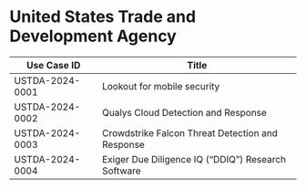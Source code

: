 # United States Trade and Development Agency
| Use Case ID | Title |
| ----------- | ----- |
| USTDA-2024-0001 | Lookout for mobile security |
| USTDA-2024-0002 | Qualys Cloud Detection and Response |
| USTDA-2024-0003 | Crowdstrike Falcon Threat Detection and Response |
| USTDA-2024-0004 | Exiger Due Diligence IQ (“DDIQ”) Research Software |